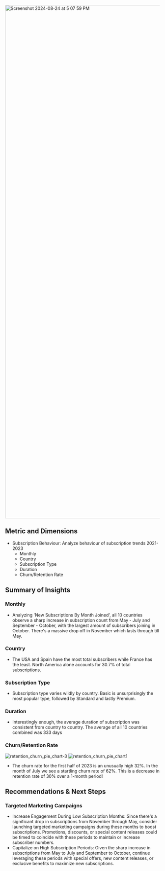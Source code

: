 <img width="1665" alt="Screenshot 2024-08-24 at 5 07 59 PM" src="https://github.com/user-attachments/assets/7907dc17-5eae-4c1a-8722-a5891bba055d">

## Metric and Dimensions

- Subscription Behaviour: Analyze behaviour of subscription trends 2021-2023
  - Monthly
  - Country
  - Subscription Type
  - Duration
  - Churn/Retention Rate
## Summary of Insights

### Monthly
  - Analyzing 'New Subscriptions By Month Joined', all 10 countries observe a sharp increase in subscription count from May - July and September - October, with the largest amount of subscribers joining in October. There's a massive drop off in November which lasts through till May.

### Country
  - The USA and Spain have the most total subscribers while France has the least. North America alone accounts for 30.7% of total subscriptions.

### Subscription Type
  - Subscription type varies wildly by country. Basic is unsurprisingly the most popular type, followed by Standard and lastly Premium.

### Duration
  - Interestingly enough, the average duration of subscription was consistent from country to country. The average of all 10 countries combined was 333 days

### Churn/Retention Rate

  ![retention_churn_pie_chart-3](https://github.com/user-attachments/assets/d9740bdb-4a17-4369-90f9-aaa8d9a32c58)  ![retention_churn_pie_chart1](https://github.com/user-attachments/assets/44cb72b2-8f5d-4d74-87b5-4861972063e1)
  - The churn rate for the first half of 2023 is an unusually high 32%. In the month of July we see a startling churn rate of 62%. This is a decrease in retention rate of 30% over a 1-month period!

## Recommendations & Next Steps

### Targeted Marketing Campaigns
  - Increase Engagement During Low Subscription Months: Since there's a significant drop in subscriptions from November through May, consider launching targeted marketing campaigns during these months to boost subscriptions. Promotions, discounts, or special content releases could be timed to coincide with these periods to maintain or increase subscriber numbers.
  - Capitalize on High Subscription Periods: Given the sharp increase in subscriptions from May to July and September to October, continue leveraging these periods with special offers, new content releases, or exclusive benefits to maximize new subscriptions.

